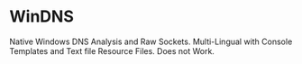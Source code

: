 # WinDNS
Native Windows DNS Analysis and Raw Sockets. Multi-Lingual with Console Templates and Text file Resource Files.
Does not Work.
